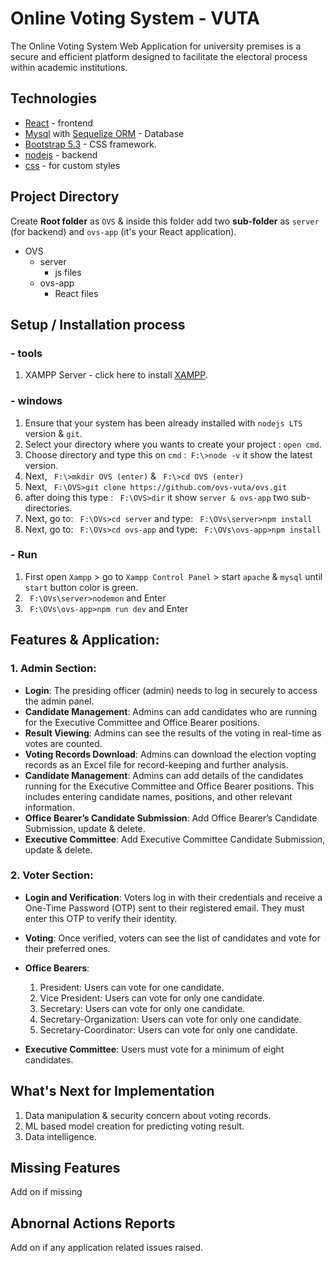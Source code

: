 # Online Voting System - VUTA
The Online Voting System Web Application for university premises is a secure and efficient platform designed to facilitate the electoral process within academic institutions.

## Technologies
- [React](https://react.dev/) - frontend
- [Mysql](https://www.mysqltutorial.org/) with [Sequelize ORM](https://sequelize.org/docs/v6/getting-started/) - Database 
- [Bootstrap 5.3](https://getbootstrap.com/docs/5.3/getting-started/introduction/) - CSS framework.
- [nodejs](https://nodejs.org/docs/latest/api/) - backend
- [css]() - for custom styles

## Project Directory
Create **Root folder** as `OVS` & inside this folder add two **sub-folder** as `server` (for backend) and `ovs-app` (it's your React application).

- OVS               
  - server       
     - js files
  - ovs-app
    - React files

## Setup / Installation process 
### - tools
1. XAMPP Server - click here to install [XAMPP](https://www.apachefriends.org/).
    
### - windows
1. Ensure that your system has been already installed with `nodejs LTS` version &  `git`.
2. Select your directory where you wants to create your project : `open cmd`.
3. Choose directory and type this on `cmd` :` F:\>node -v` it show the latest version.
4. Next, ` F:\>mkdir OVS (enter)` & ` F:\>cd OVS (enter)` 
5. Next, ` F:\OVS>git clone https://github.com/ovs-vuta/ovs.git`
6. after doing this type : ` F:\OVS>dir` it show ```server & ovs-app``` two sub-directories.
7. Next, go to: ` F:\OVs>cd server` and type: ` F:\OVs\server>npm install`
8. Next, go to: ` F:\OVs>cd ovs-app` and type: ` F:\OVs\ovs-app>npm install`

### - Run
 1. First open `Xampp` > go to  `Xampp Control Panel` > start `apache` & `mysql` until `start` button color is green. 
 2. ` F:\OVs\server>nodemon` and Enter
 3. ` F:\OVs\ovs-app>npm run dev` and Enter
 
## Features & Application:

### 1. **Admin Section**: 
- **Login**: The presiding officer (admin) needs to log in securely 
to access the admin panel. 
- **Candidate Management**: Admins can add candidates who are 
running for the Executive Committee and Office Bearer 
positions. 
- **Result Viewing**: Admins can see the results of the voting in 
real-time as votes are counted. 
- **Voting Records Download**: Admins can download the election vopting records 
as an Excel file for record-keeping and further analysis. 
- **Candidate Management**:  Admins can add details of the candidates 
running for the Executive Committee and Office Bearer 
positions. This includes entering candidate names, positions, 
and other relevant information.
- **Office Bearer’s Candidate Submission**: Add Office Bearer’s Candidate Submission, update & delete.
-  **Executive Committee**: Add Executive Committee Candidate Submission, update & delete.

### 2. Voter Section: 
- **Login and Verification**: Voters log in with their credentials and 
receive a One-Time Password (OTP) sent to their registered 
email. They must enter this OTP to verify their identity. 
- **Voting**: Once verified, voters can see the list of candidates and 
vote for their preferred ones.
- **Office Bearers**: 
    1. President: Users can vote for one candidate. 
    2. Vice President: Users can vote for only one candidate. 
    3. Secretary: Users can vote for only one candidate. 
    4. Secretary-Organization: Users can vote for only one candidate. 
    5. Secretary-Coordinator: Users can vote for only one candidate.

-  **Executive Committee**: Users must vote for a minimum of eight 
candidates. 


## What's Next for Implementation
1. Data manipulation & security concern about voting records.
2. ML based model creation for predicting voting result.
3. Data intelligence.


## Missing Features 
 Add on if missing
 
 
## Abnornal Actions Reports
 Add on if any application related issues raised.





















